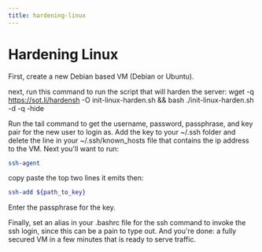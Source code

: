 ```yaml
---
title: hardening-linux
---
```

# Hardening Linux

First, create a new Debian based VM (Debian or Ubuntu).

next, run this command to run the script that will harden the server:
wget -q https://sot.li/hardensh -O init-linux-harden.sh && bash
./init-linux-harden.sh -d -q -hide

Run the tail command to get the username, password, passphrase, and key
pair for the new user to login as. Add the key to your \~/.ssh folder
and delete the line in your \~/.ssh/known_hosts file that contains the
ip address to the VM. Next you\'ll want to run:

```sh
ssh-agent
```

copy paste the top two lines it emits then:

```sh
ssh-add ${path_to_key}
```

Enter the passphrase for the key.

Finally, set an alias in your .bashrc file for the ssh command to invoke
the ssh login, since this can be a pain to type out. And you\'re done: a
fully secured VM in a few minutes that is ready to serve traffic.
